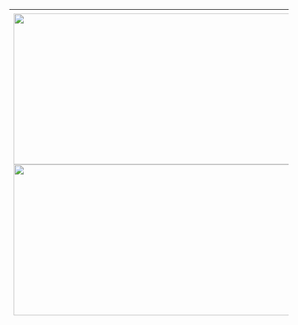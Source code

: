 |<img src="https://media2.giphy.com/media/v1.Y2lkPTc5MGI3NjExaWpwenh4Zmo3ZGl1Ymsxd3Z4bm9iYm90cHA0YzRxYXE5N210Z2kzaSZlcD12MV9pbnRlcm5hbF9naWZfYnlfaWQmY3Q9Zw/fV2LPyKvxLBsK1bZXA/giphy.gif" width="650" height="272"/> <img src="https://media0.giphy.com/media/v1.Y2lkPTc5MGI3NjExbTdsczBkN2R5bXAydGxldXdhYnhncHZpbjNxYW42MHV2cmo4aTJ1ciZlcD12MV9pbnRlcm5hbF9naWZfYnlfaWQmY3Q9Zw/pzGHV8ti11gT0yEvLq/giphy.gif" width="650" height="272"/> | <img src="https://media3.giphy.com/media/v1.Y2lkPTc5MGI3NjExczU0Z2FrYzU2NDQxNWw4NGppNXE2dWQ1dWE3ejUxa3Q2cDZ5ampkMSZlcD12MV9pbnRlcm5hbF9naWZfYnlfaWQmY3Q9Zw/y4EiW9iac7PrYzeA2n/giphy.gif" width="300" height="550"/> |
| ----------- | ----------- |
